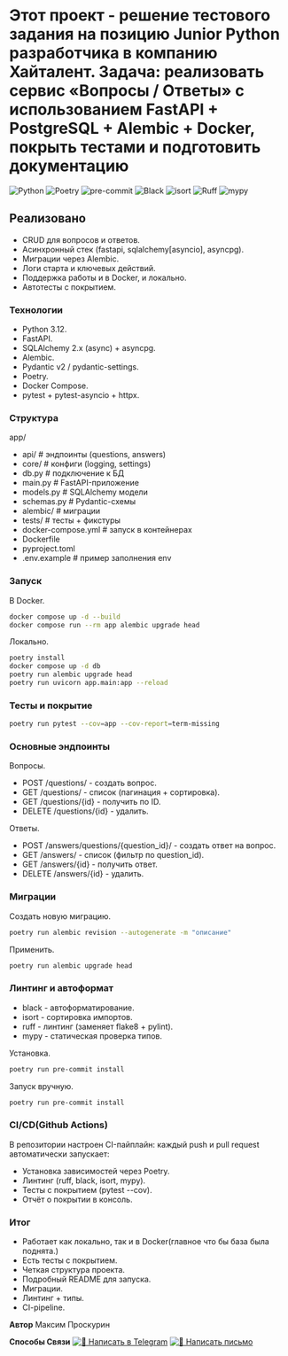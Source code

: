 # Этот проект - решение тестового задания на позицию Junior Python разработчика в компанию Хайталент. Задача: реализовать сервис «Вопросы / Ответы» с использованием FastAPI + PostgreSQL + Alembic + Docker, покрыть тестами и подготовить документацию

![Python](https://img.shields.io/badge/python-3.12-blue.svg)
![Poetry](https://img.shields.io/badge/poetry-2.1.3-60A5FA.svg)
![pre-commit](https://img.shields.io/badge/pre--commit-enabled-brightgreen?logo=pre-commit&logoColor=white)
![Black](https://img.shields.io/badge/code%20style-black-000000.svg)
![isort](https://img.shields.io/badge/imports-isort-ef8336.svg)
![Ruff](https://img.shields.io/badge/linter-ruff-ff2b2b.svg)
![mypy](https://img.shields.io/badge/types-mypy-2A6DB3.svg)

## Реализовано

- CRUD для вопросов и ответов.
- Асинхронный стек (fastapi, sqlalchemy[asyncio], asyncpg).
- Миграции через Alembic.
- Логи старта и ключевых действий.
- Поддержка работы и в Docker, и локально.
- Автотесты с покрытием.

### Технологии

- Python 3.12.
- FastAPI.
- SQLAlchemy 2.x (async) + asyncpg.
- Alembic.
- Pydantic v2 / pydantic-settings.
- Poetry.
- Docker Compose.
- pytest + pytest-asyncio + httpx.

### Структура

app/

- api/              # эндпоинты (questions, answers)
- core/             # конфиги (logging, settings)
- db.py             # подключение к БД
- main.py           # FastAPI-приложение
- models.py         # SQLAlchemy модели
- schemas.py        # Pydantic-схемы
- alembic/            # миграции
- tests/              # тесты + фикстуры
- docker-compose.yml  # запуск в контейнерах
- Dockerfile
- pyproject.toml
- .env.example        # пример заполнения env

### Запуск

В Docker.

``` bash
docker compose up -d --build
docker compose run --rm app alembic upgrade head
```

Локально.

``` bash
poetry install
docker compose up -d db
poetry run alembic upgrade head
poetry run uvicorn app.main:app --reload
```

### Тесты и покрытие

``` bash
poetry run pytest --cov=app --cov-report=term-missing
```

### Основные эндпоинты

Вопросы.

- POST /questions/ - создать вопрос.
- GET /questions/ - список (пагинация + сортировка).
- GET /questions/{id} - получить по ID.
- DELETE /questions/{id} - удалить.

Ответы.

- POST /answers/questions/{question_id}/ - создать ответ на вопрос.
- GET /answers/ - список (фильтр по question_id).
- GET /answers/{id} - получить ответ.
- DELETE /answers/{id} - удалить.

### Миграции

Создать новую миграцию.

``` bash
poetry run alembic revision --autogenerate -m "описание"
```

Применить.

```bash
poetry run alembic upgrade head
```

### Линтинг и автоформат

- black - автоформатирование.
- isort - сортировка импортов.
- ruff - линтинг (заменяет flake8 + pylint).
- mypy - статическая проверка типов.

Установка.

```bash
poetry run pre-commit install
```

Запуск вручную.

```bash
poetry run pre-commit install
```

### CI/CD(Github Actions)

В репозитории настроен CI-пайплайн:
каждый push и pull request автоматически запускает:

- Установка зависимостей через Poetry.
- Линтинг (ruff, black, isort, mypy).
- Тесты с покрытием (pytest --cov).
- Отчёт о покрытии в консоль.

### Итог

- Работает как локально, так и в Docker(главное что бы база была поднята.)
- Есть тесты с покрытием.
- Четкая структура проекта.
- Подробный README для запуска.
- Миграции.
- Линтинг + типы.
- CI-pipeline.

**Автор**
Максим Проскурин

**Способы Связи**
[![💬 Написать в Telegram](https://img.shields.io/badge/💬-Telegram-26A5E4?style=flat&logo=telegram&logoColor=white)](https://t.me/woolwerine)
[![📧 Написать письмо](https://img.shields.io/badge/📧_Написать-D14836?style=flat&logo=gmail&logoColor=white)](https://mail.yandex.ru/compose?mailto=Maxiprsk@yandex.ru)
